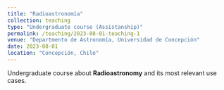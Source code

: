 ```yaml
---
title: "Radioastronomía"
collection: teaching
type: "Undergraduate course (Assistanship)"
permalink: /teaching/2023-08-01-teaching-1
venue: "Departmento de Astronomía, Universidad de Concepción"
date: 2023-08-01
location: "Concepción, Chile"
---
```


Undergraduate course about **Radioastronomy** and its most relevant use cases.